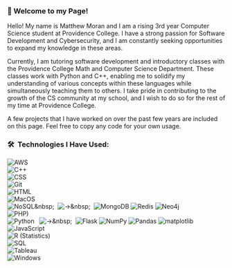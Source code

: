 ### 👋 Welcome to my Page!
Hello! My name is Matthew Moran and I am a rising 3rd year Computer Science student at Providence College. I have a strong passion for Software Development and Cybersecurity, and I am constantly seeking opportunities to expand my knowledge in these areas. 

Currently, I am tutoring software development and introductory classes with the Providence College Math and Computer Science Department. These classes work with Python and C++, enabling me to solidify my understanding of various concepts within these languages while simultaneously teaching them to others. I take pride in contributing to the growth of the CS community at my school, and I wish to do so for the rest of my time at Providence College. 

A few projects that I have worked on over the past few years are included on this page. Feel free to copy any code for your own usage.


### 🛠 &nbsp;Technologies I Have Used:
![AWS](https://img.shields.io/badge/AWS-AECBFA?logo=Amazon%20AWS&logoColor=FF9900)
<br>
![C++](https://img.shields.io/badge/C++-AECBFA?logo=C%2B%2B&logoColor=00599C)
<br>
![CSS](https://img.shields.io/badge/CSS-AECBFA?logo=CSS3&logoColor=1572B6)
<br>
![Git](https://img.shields.io/badge/Git-AECBFA?logo=Git&logoColor=F05032)
<br>
![HTML](https://img.shields.io/badge/HTML-AECBFA?logo=HTML5)
<br>
![MacOS](https://img.shields.io/badge/MacOS-AECBFA?logo=apple)
<br>
![NoSQL](https://img.shields.io/badge/NoSQL-AECBFA?)&nbsp;&nbsp;
![->](https://img.shields.io/badge/---->-AECBFA?)&nbsp;&nbsp;
![MongoDB](https://img.shields.io/badge/MongoDB-AECBFA?logo=mongodb)
![Redis](https://img.shields.io/badge/Redis-AECBFA?logo=redis)
![Neo4j](https://img.shields.io/badge/Neo4j-AECBFA?logo=neo4j)
<br>
![PHP)](https://img.shields.io/badge/PHP-AECBFA?logo=php&logoColor=777BB4)
<br>
![Python](https://img.shields.io/badge/Python-AECBFA?logo=python)&nbsp;&nbsp;
![->](https://img.shields.io/badge/---->-AECBFA?)&nbsp;&nbsp;
![Flask](https://img.shields.io/badge/Flask-AECBFA?logo=flask&logoColor=000000)
![NumPy](https://img.shields.io/badge/NumPy-AECBFA?logo=numpy&logoColor=013243)
![Pandas](https://img.shields.io/badge/Pandas-AECBFA?logo=pandas&logoColor=150458)
![matplotlib](https://img.shields.io/badge/matplotlib-AECBFA?)
<br> 
![JavaScript](https://img.shields.io/badge/JavaScript-AECBFA?logo=javascript)
<br>
![R (Statistics)](https://img.shields.io/badge/R-AECBFA?logo=R&logoColor=276DC3)
<br>
![SQL](https://img.shields.io/badge/SQL-AECBFA?)
<br>
![Tableau](https://img.shields.io/badge/Tableau-AECBFA?logo=tableau&logoColor=E97627)
<br>
![Windows](https://img.shields.io/badge/Windows-AECBFA?logo=windows&logoColor=0078D4)

